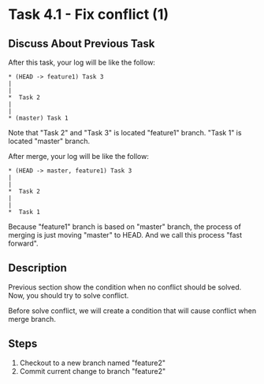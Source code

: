 # Task 4.1 - Fix conflict (1)

## Discuss About Previous Task

After this task, your log will be like the follow:

```
* (HEAD -> feature1) Task 3
|
|
*  Task 2
|
|
* (master) Task 1
```

Note that "Task 2" and "Task 3" is located "feature1" branch. "Task 1" is located "master" branch.

After merge, your log will be like the follow:

```
* (HEAD -> master, feature1) Task 3
|
|
*  Task 2
|
|
*  Task 1
```

Because "feature1" branch is based on "master" branch, the process of merging is just moving "master" to HEAD. And we call this process "fast forward".

## Description

Previous section show the condition when no conflict should be solved. Now, you should try to solve conflict.

Before solve conflict, we will create a condition that will cause conflict when merge branch.

## Steps

1. Checkout to a new branch named "feature2"
2. Commit current change to branch "feature2"
